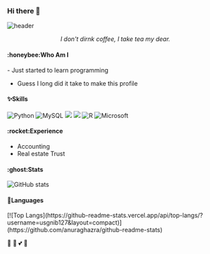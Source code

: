 ### Hi there 👋
![header](https://capsule-render.vercel.app/api?type=venom&color=0:ffd900,90:f56ee7&height=120&section=header&text=It's%20Gracey!&fontSize=70)
<div align=center>
<i>I don't dirnk coffee, I take tea my dear.</i>
</div>

<h4>:honeybee:Who Am I</h4>
- Just started to learn programming

- Guess I long did it take to make this profile

<h4>✨Skills</h4>

![Python](https://img.shields.io/badge/python-3670A0?style=for-the-badge&logo=python&logoColor=ffdd54) ![MySQL](https://img.shields.io/badge/mysql-4479A1.svg?style=for-the-badge&logo=mysql&logoColor=white) <img src="https://img.shields.io/badge/github-181717?style=for-the-badge&logo=github&logoColor=white"> <img src="https://img.shields.io/badge/git-F05032?style=for-the-badge&logo=git&logoColor=white"> ![R](https://img.shields.io/badge/r-%23276DC3.svg?style=for-the-badge&logo=r&logoColor=white) ![Microsoft](https://img.shields.io/badge/Microsoft-0078D4?style=for-the-badge&logo=microsoft&logoColor=white)

<h4>:rocket:Experience</h4>

- Accounting
- Real estate Trust 

<h4>:ghost:Stats</h4>

![GitHub stats](https://github-readme-stats.vercel.app/api?username=usgnib127&theme=dracula&show_icons=true)

<h4>🔭Languages</h4>
[![Top Langs](https://github-readme-stats.vercel.app/api/top-langs/?username=usgnib127&layout=compact)](https://github.com/anuraghazra/github-readme-stats)


:ghost:
:honeybee:
:two_hearts:
:penguin:
